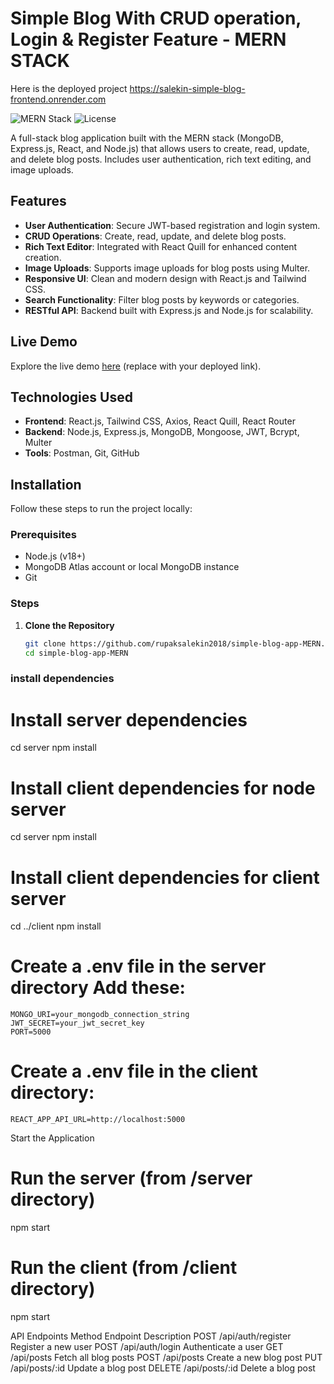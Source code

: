 # Simple Blog With CRUD operation, Login & Register Feature - MERN STACK
Here is the deployed project https://salekin-simple-blog-frontend.onrender.com

![MERN Stack](https://img.shields.io/badge/MERN-Full%20Stack-green?style=flat-square)
![License](https://img.shields.io/badge/License-MIT-blue?style=flat-square)

A full-stack blog application built with the MERN stack (MongoDB, Express.js, React, and Node.js) that allows users to create, read, update, and delete blog posts. Includes user authentication, rich text editing, and image uploads.

## Features

- **User Authentication**: Secure JWT-based registration and login system.
- **CRUD Operations**: Create, read, update, and delete blog posts.
- **Rich Text Editor**: Integrated with React Quill for enhanced content creation.
- **Image Uploads**: Supports image uploads for blog posts using Multer.
- **Responsive UI**: Clean and modern design with React.js and Tailwind CSS.
- **Search Functionality**: Filter blog posts by keywords or categories.
- **RESTful API**: Backend built with Express.js and Node.js for scalability.

## Live Demo

Explore the live demo [here](https://salekin-simple-blog-frontend.onrender.com) (replace with your deployed link).

## Technologies Used

- **Frontend**: React.js, Tailwind CSS, Axios, React Quill, React Router
- **Backend**: Node.js, Express.js, MongoDB, Mongoose, JWT, Bcrypt, Multer
- **Tools**: Postman, Git, GitHub

## Installation

Follow these steps to run the project locally:

### Prerequisites
- Node.js (v18+)
- MongoDB Atlas account or local MongoDB instance
- Git

### Steps
1. **Clone the Repository**
   ```bash
   git clone https://github.com/rupaksalekin2018/simple-blog-app-MERN.git
   cd simple-blog-app-MERN

### install dependencies
# Install server dependencies
cd server
npm install

# Install client dependencies for node server
cd server
npm install

# Install client dependencies for client server
cd ../client
npm install

# Create a .env file in the server directory Add these:
    MONGO_URI=your_mongodb_connection_string
    JWT_SECRET=your_jwt_secret_key
    PORT=5000

 # Create a .env file in the client directory:
    REACT_APP_API_URL=http://localhost:5000

Start the Application
# Run the server (from /server directory)
npm start

# Run the client (from /client directory)
npm start   

API Endpoints
Method	Endpoint	Description
POST	/api/auth/register	Register a new user
POST	/api/auth/login	Authenticate a user
GET	/api/posts	Fetch all blog posts
POST	/api/posts	Create a new blog post
PUT	/api/posts/:id 	Update a blog post
DELETE	/api/posts/:id 	Delete a blog post
